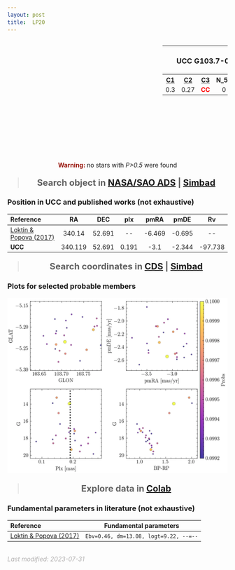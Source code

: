 ```yaml
---
layout: post
title:  LP20
---
```


<div style="display: flex; justify-content: space-between;">
 <div style="text-align: center;">
 <!-- Left block -->
 <div id="aladin-lite-div" style="width:355px;height:250px;"></div>
 <script type="text/javascript" src="https://aladin.cds.unistra.fr/AladinLite/api/v3/latest/aladin.js" charset="utf-8"></script>
 <script type="text/javascript">
   let aladin;
   A.init.then(() => {
      aladin = A.aladin('#aladin-lite-div', {survey: "P/DSS2/color", fov:0.093, target: "340.119 52.691"});
   });
 </script>
</div>
<!-- Left block -->

<table style="text-align: center; width:355px;height:250px;">
  <!-- Row 1 (title) -->
  <tr>
    <td colspan="5"><h3>UCC G103.7-05.2</h3></td>
  </tr>
  <!-- Row 2 -->
  <tr>
    <th><a href="https://ucc.ar/faq#what-are-the-c1-c2-and-c3-parameters" title="Photometric class">C1</a></th>
    <th><a href="https://ucc.ar/faq#what-are-the-c1-c2-and-c3-parameters" title="Density class">C2</a></th>
    <th><a href="https://ucc.ar/faq#what-are-the-c1-c2-and-c3-parameters" title="Combined class">C3</a></th>
    <th><div title="Stars with membership probability >50%">N_50</div></th>
    <th><div title="Radius that contains half the members [arcmin]">r_50</div></th>
  </tr>
  <!-- Row 3 -->
  <tr>
    <td>0.3</td>
    <td>0.27</td>
    <td><span style="color: red; font-weight: bold;">C</span><span style="color: red; font-weight: bold;">C</span></td>
    <td>0</td>
    <td>2.8</td>
  </tr>
</table>
</div>

<div style="text-align: center;">
   <span style="color: #99180f; font-weight: bold;">Warning: </span><span>no stars with <i>P>0.5</i> were found</span>
</div>

> <p style="text-align:center; font-weight: bold; font-size:20px">Search object in <a href="https://ui.adsabs.harvard.edu/search/q=%20collection%3Aastronomy%20body%3A%22LP20%22&sort=date%20desc%2C%20bibcode%20desc&p_=0" target="_blank">NASA/SAO ADS</a> | <a href="http://simbad.cds.unistra.fr/simbad/sim-id-refs?Ident=lp20" target="_blank">Simbad</a></p>


### Position in UCC and published works (not exhaustive)

| Reference    | RA    | DEC   | plx  | pmRA  | pmDE   |  Rv  |
| :---         | :---: | :---: | :---: | :---: | :---: | :---: |
|[Loktin & Popova (2017)](https://ui.adsabs.harvard.edu/abs/2017AstBu..72..257L/abstract) | 340.14 | 52.691 | -- | -6.469 | -0.695 | -- |
| **UCC** |340.119 | 52.691 | 0.191 | -3.1 | -2.344 | -97.738 |

> <p style="text-align:center; font-weight: bold; font-size:20px">Search coordinates in <a href="http://cdsportal.u-strasbg.fr/?target=340.119%2052.691" target="_blank">CDS</a> | <a href="https://simbad.cds.unistra.fr/mobile/object_list.html?coord=340.119%2052.691&output=json&radius=5&userEntry=lp20" target="_blank">Simbad</a></p>

### Plots for selected probable members

![CLUSTER](https://raw.githubusercontent.com/ucc23/Q2N/main/plots/lp20.webp)


> <p style="text-align:center; font-weight: bold; font-size:20px">Explore data in <a href="https://colab.research.google.com/github/UCC23/Q2N/blob/master/notebooks/lp20.ipynb" target="_blank">Colab</a></p>


### Fundamental parameters in literature (not exhaustive)

| Reference |  Fundamental parameters |
| :---         |     :---:      |
| [Loktin & Popova (2017)](https://ui.adsabs.harvard.edu/abs/2017AstBu..72..257L/abstract) | `Ebv=0.46, dm=13.08, logt=9.22, --=--` |

<br>
<font color="b3b1b1"><i>Last modified: 2023-07-31</i></font>

